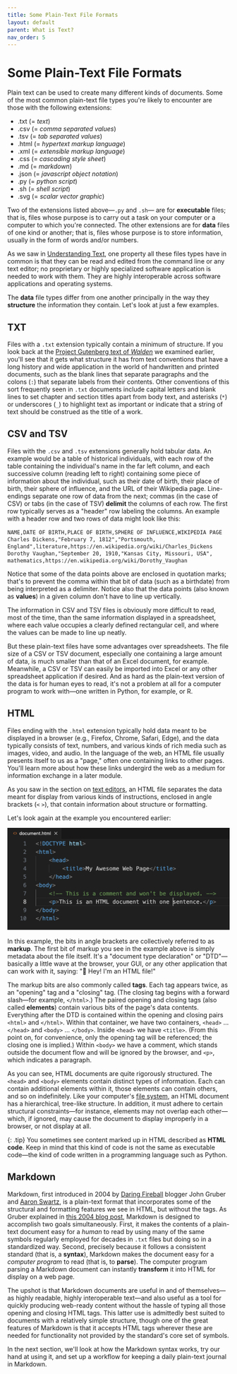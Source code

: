 ```yaml
---
title: Some Plain-Text File Formats
layout: default
parent: What is Text?
nav_order: 5
---
```

# Some Plain-Text File Formats

Plain text can be used to create many different kinds of documents. Some of the most common plain-text file types you're likely to encounter are those with the following extensions:

- .txt (= *text*)
- .csv (= *comma separated values*)
- .tsv (= *tab separated values*)
- .html (= *hypertext markup language*)
- .xml (= *extensible markup language*)
- .css (= *cascading style sheet*)
- .md (= *markdown*)
- .json (= *javascript object notation*)
- .py (= *python script*)
- .sh (= *shell script*)
- .svg (= *scalar vector graphic*)

Two of the extensions listed above&mdash;`.py` and `.sh`&mdash; are for **executable** files; that is, files whose purpose is to carry out a task on your computer or a computer to which you're connected. The other extensions are for **data** files of one kind or another; that is, files whose purpose is to store information, usually in the form of words and/or numbers.

As we saw in [Understanding Text](/critical-digital-practices/mod-3/understanding-text), one property all these files types have in common is that they can be read and edited from the command line or any text editor; no proprietary or highly specialized software application is needed to work with them. They are highly interoperable across software applications and operating systems.

The **data** file types differ from one another principally in the way they **structure** the information they contain. Let's look at just a few examples.

## TXT

Files with a `.txt` extension typically contain a minimum of structure. If you look back at the [Project Gutenberg text of *Walden*](/critical-digital-practices/mod-3/one-text-three-views) we examined earlier, you'll see that it gets what structure it has from text conventions that have a long history and wide application in the world of handwritten and printed documents, such as the blank lines that separate paragraphs and the colons (`:`) that separate labels from their contents. Other conventions of this sort frequently seen in `.txt` documents include capital letters and blank lines to set chapter and section titles apart from body text, and asterisks (`*`) or underscores (`_`) to highlight text as important or indicate that a string of text should be construed as the title of a work.

## CSV and TSV

Files with the `.csv` and `.tsv` extensions generally hold tabular data. An example would be a table of historical individuals, with each row of the table containing the individual's name in the far left column, and each successive column (reading left to right) containing some piece of information about the individual, such as their date of birth, their place of birth, their sphere of influence, and the URL of their Wikipedia page.  Line-endings separate one row of data from the next; commas (in the case of CSV) or tabs (in the case of TSV) **delimit** the columns of each row. The first row typically serves as a "header" row labeling the columns. An example with a header row and two rows of data might look like this:

```csv
NAME,DATE OF BIRTH,PLACE OF BIRTH,SPHERE OF INFLUENCE,WIKIPEDIA PAGE
Charles Dickens,"February 7, 1812","Portsmouth, England",literature,https://en.wikipedia.org/wiki/Charles_Dickens
Dorothy Vaughan,"September 20, 1910,"Kansas City, Missouri, USA", mathematics,https://en.wikipedia.org/wiki/Dorothy_Vaughan
```
Notice that some of the data points above are enclosed in quotation marks; that's to prevent the comma within that bit of data (such as a birthdate) from being interpreted as a delimiter. Notice also that the data points (also known as **values**) in a given column don't have to line up vertically.

The information in CSV and TSV files is obviously more difficult to read, most of the time, than the same information displayed in a spreadsheet, where each value occupies a clearly defined rectangular cell, and where the values can be made to line up neatly. 

But these plain-text files have some advantages over spreadsheets. The file size of a CSV or TSV document, especially one containing a large amount of data, is much smaller than that of an Excel document, for example. Meanwhile, a CSV or TSV can easily be imported into Excel or any other spreadsheet application if desired. And as hard as the plain-text version of the data is for human eyes to read, it's not a problem at all for a computer program to work with&mdash;one written in Python, for example, or R.

## HTML

Files ending with the `.html` extension typically hold data meant to be displayed in a browser (e.g., Firefox, Chrome, Safari, Edge), and the data typically consists of text, numbers, and various kinds of rich media such as images, video, and audio. In the language of the web, an HTML file usually presents itself to us as a "page," often one containing links to other pages. You'll learn more about how these links undergird the web as a medium for information exchange in a later module.

As you saw in the section on [text editors](/critical-digital-practices/mod-3/text-editors#visual-studio-code), an HTML file separates the data meant for display from various kinds of instructions, enclosed in angle brackets (`<`&nbsp;`>`), that contain information about structure or formatting.

Let's look again at the example you encountered earlier:

![HTML document in VS Code showing syntax highlighting](../assets/vscode-syntax-highlighting.png)

In this example, the bits in angle brackets are collectively referred to as **markup**. The first bit of markup you see in the example above is simply metadata about the file itself. It's a "document type declaration" or "DTD"&mdash;basically a little wave at the browser, your GUI, or any other application that can work with it, saying: "&#x1f44b; Hey! I'm an HTML file!"

The markup bits are also commonly called **tags**. Each tag appears twice, as an "opening" tag and a "closing" tag. (The closing tag begins with a forward slash&mdash;for example, `</html>`.) The paired opening and closing tags (also called **elements**) contain various bits of the page's data contents. Everything after the DTD is contained within the opening and closing pairs `<html>` and `</html>`. Within that container, we have two containers, `<head>` &hellip; `</head>` and `<body>` &hellip; `</body>`. Inside `<head>` we have `<title>`. (From this point on, for convenience, only the opening tag will be referenced; the closing one is implied.) Within `<body>` we have a comment, which stands outside the document flow and will be ignored by the browser, and `<p>`, which indicates a paragraph.

As you can see, HTML documents are quite rigorously structured. The `<head>` and `<body>` elements contain distinct types of information. Each can contain additional elements within it, those elements can contain others, and so on indefinitely. Like your computer's [file system](/critical-digital-practices/mod-1/file-system), an HTML document has a hierarchical, tree-like structure. In addition, it must adhere to certain structural constraints&mdash;for instance, elements may not overlap each other&mdash;which, if ignored, may cause the document to display improperly in a browser, or not display at all.

{: .tip}
You sometimes see content marked up in HTML described as **HTML code**. Keep in mind that this kind of code is not the same as executable code&mdash;the kind of code written in a programming language such as Python.

## Markdown

Markdown, first introduced in 2004 by [Daring Fireball](https://daringfireball.net/) blogger John Gruber and [Aaron Swartz](https://en.wikipedia.org/wiki/Aaron_Swartz), is a plain-text format that incorporates some of the structural and formatting features we see in HTML, but without the tags. As Gruber explained in [this 2004 blog post](https://daringfireball.net/projects/markdown/), Markdown is designed to accomplish two goals simultaneously. First, it makes the contents of a plain-text document easy for a *human* to read by using many of the same symbols regularly employed for decades in `.txt` files but doing so in a standardized way. Second, precisely because it follows a consistent standard (that is, a **syntax**), Markdown makes the document easy for a *computer program* to read (that is, to **parse**). The computer program parsing a Markdown document can instantly **transform** it into HTML for display on a web page.

The upshot is that Markdown documents are useful in and of themselves&mdash;as highly readable, highly interoperable text&mdash;and also useful as a tool for quickly producing web-ready content without the hassle of typing all those opening and closing HTML tags. This latter use is admittedly best suited to documents with a relatively simple structure, though one of the great features of Markdown is that it accepts HTML tags wherever these are needed for functionality not provided by the standard's core set of symbols.

In the next section, we'll look at how the Markdown syntax works, try our hand at using it, and set up a workflow for keeping a daily plain-text journal in Markdown.
